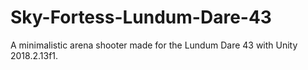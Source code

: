 # Sky-Fortess-Lundum-Dare-43
A minimalistic arena shooter made for the Lundum Dare 43 with Unity 2018.2.13f1.
